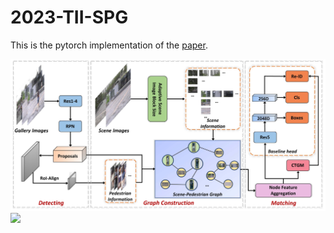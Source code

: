 # 2023-TII-SPG
This is the pytorch implementation of the [paper](https://ieeexplore.ieee.org/abstract/document/10214025/).

<img src="https://github.com/Vill-Lab/2023-TII-SPG/blob/main/imgs/SPG_framework.png" width="727">

<img src="https://github.com/Vill-Lab/2023-TII-SPG/blob/main/imgs/SPG_schematic_diagram" width="527">

